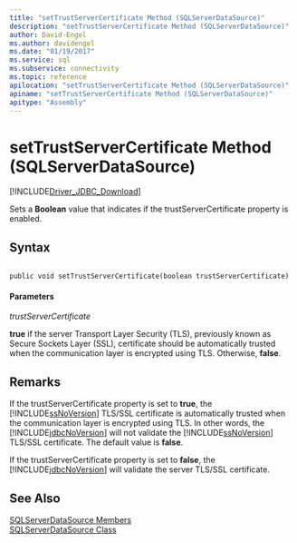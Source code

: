 ```yaml
---
title: "setTrustServerCertificate Method (SQLServerDataSource)"
description: "setTrustServerCertificate Method (SQLServerDataSource)"
author: David-Engel
ms.author: davidengel
ms.date: "01/19/2017"
ms.service: sql
ms.subservice: connectivity
ms.topic: reference
apilocation: "setTrustServerCertificate Method (SQLServerDataSource)"
apiname: "setTrustServerCertificate Method (SQLServerDataSource)"
apitype: "Assembly"
---
```

# setTrustServerCertificate Method (SQLServerDataSource)
[!INCLUDE[Driver_JDBC_Download](../../../includes/driver_jdbc_download.md)]

  Sets a **Boolean** value that indicates if the trustServerCertificate property is enabled.  
  
## Syntax  
  
```  
  
public void setTrustServerCertificate(boolean trustServerCertificate)  
```  
  
#### Parameters  
 *trustServerCertificate*  
  
 **true** if the server Transport Layer Security (TLS), previously known as Secure Sockets Layer (SSL), certificate should be automatically trusted when the communication layer is encrypted using TLS. Otherwise, **false**.  
  
## Remarks  
 If the trustServerCertificate property is set to **true**, the [!INCLUDE[ssNoVersion](../../../includes/ssnoversion-md.md)] TLS/SSL certificate is automatically trusted when the communication layer is encrypted using TLS. In other words, the [!INCLUDE[jdbcNoVersion](../../../includes/jdbcnoversion_md.md)] will not validate the [!INCLUDE[ssNoVersion](../../../includes/ssnoversion-md.md)] TLS/SSL certificate. The default value is **false**.  
  
 If the trustServerCertificate property is set to **false**, the [!INCLUDE[jdbcNoVersion](../../../includes/jdbcnoversion_md.md)] will validate the server TLS/SSL certificate.  
  
## See Also  
 [SQLServerDataSource Members](../../../connect/jdbc/reference/sqlserverdatasource-members.md)   
 [SQLServerDataSource Class](../../../connect/jdbc/reference/sqlserverdatasource-class.md)  
  
  
